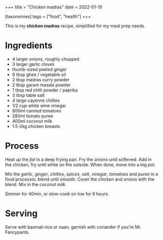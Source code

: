 +++
title = "Chicken madras"
date = 2022-01-10

[taxonomies]
tags = ["food", "health"]
+++

This is my **chicken madras** recipe, simplified for my meal prep needs.

# Ingredients

- 4 larger onions, roughly chopped
- 3 larger garlic cloves
- thumb-sized peeled ginger
- 6 tbsp ghee / vegetable oil
- 2 tbsp madras curry powder
- 2 tbsp garam masala powder
- 1 tbsp red chilli powder / paprika
- 3 tbsp table salt
- 4 large cayenne chillies
- 1/2 cup white wine vinegar
- 800ml canned tomatoes
- 280ml tomato puree
- 400ml coconut milk
- 1.5-2kg chicken breasts

# Process

Heat up the _fat_ in a deep frying pan. Fry the _onions_ until softened. Add in
the chicken, fry until white on the outside. When done, move into a big pot.

Mix the _garlic_, _ginger_, _chillies_, _spices_, _salt_, _vinegar_, _tomatoes_
and _puree_ in a food processor, blend until smooth. Cover the chicken and
onions with the blend. Mix in the _coconut milk_.

Simmer for 40min, or slow-cook on low for 6 hours.

# Serving

Serve with basmati rice or naan, garnish with coriander if you're Mr.
Fancypants.
